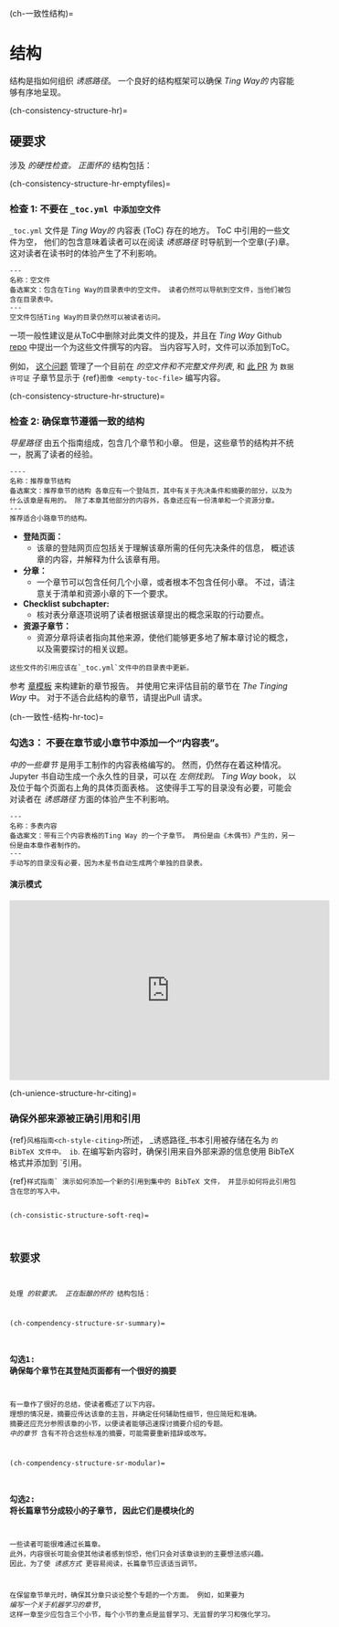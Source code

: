(ch-一致性结构)=
# 结构

结构是指如何组织 _诱惑路径_。 一个良好的结构框架可以确保 _Ting Way的_ 内容能够有序地呈现。

(ch-consistency-structure-hr)=
## 硬要求

涉及 _的硬性检查。 正面怀的_ 结构包括：

(ch-consistency-structure-hr-emptyfiles)=
### 检查 1: 不要在 `_toc.yml 中添加空文件`

`_toc.yml` 文件是 _Ting Way的_ 内容表 (ToC) 存在的地方。 ToC 中引用的一些文件为空， 他们的包含意味着读者可以在阅读 _诱惑路径_ 时导航到一个空章(子)章。 这对读者在读书时的体验产生了不利影响。

```{figure} ../../figures/empty-toc-file.png
---
名称：空文件
备选案文：包含在Ting Way的目录表中的空文件。 读者仍然可以导航到空文件，当他们被包含在目录表中。
---
空文件包括Ting Way的目录仍然可以被读者访问。
```

一项一般性建议是从ToC中删除对此类文件的提及，并且在 _Ting Way_ Github [repo](https://github.com/alan-turing-institute/the-turing-way) 中提出一个为这些文件撰写的内容。 当内容写入时，文件可以添加到ToC。

例如， [这个问题](https://github.com/alan-turing-institute/the-turing-way/issues/1391) 管理了一个目前在 _的空文件和不完整文件列表_, 和 [此 PR](https://github.com/alan-turing-institute/the-turing-way/pull/1448) 为 `数据许可证` 子章节显示于 {ref}`图像 <empty-toc-file>` 编写内容。

(ch-consistency-structure-hr-structure)=
### 检查 2: 确保章节遵循一致的结构

_导星路径_ 由五个指南组成，包含几个章节和小章。 但是，这些章节的结构并不统一，脱离了读者的经验。

```{figure} ../../figures/recommended-chapter-structure.png
----
名称：推荐章节结构
备选案文：推荐章节的结构 各章应有一个登陆页，其中有关于先决条件和摘要的部分，以及为什么该章是有用的。 除了本章其他部分的内容外，各章还应有一份清单和一个资源分章。
---
推荐适合小路章节的结构。
```

- **登陆页面：**
    - 该章的登陆网页应包括关于理解该章所需的任何先决条件的信息， 概述该章的内容，并解释为什么该章有用。
- **分章：**
    - 一个章节可以包含任何几个小章，或者根本不包含任何小章。 不过，请注意关于清单和资源小章的下一个要求。
- **Checklist subchapter:**
    - 核对表分章逐项说明了读者根据该章提出的概念采取的行动要点。
- **资源子章节：**
    - 资源分章将读者指向其他来源，使他们能够更多地了解本章讨论的概念， 以及需要探讨的相关议题。


```{attention} Please note that making chapters follow this structure may require splitting some of the existing content into new files.
这些文件的引用应该在`_toc.yml`文件中的目录表中更新。
```

参考 [章模板](https://github.com/alan-turing-institute/the-turing-way/tree/main/book/templates/chapter-template) 来构建新的章节报告。 并使用它来评估目前的章节在 _The Tinging Way_ 中。 对于不适合此结构的章节，请提出Pull 请求。


(ch-一致性-结构-hr-toc)=
### 勾选3： 不要在章节或小章节中添加一个“内容表”。

_中的一些章节_ 是用手工制作的内容表格编写的。 然而，仍然存在着这种情况。 Jupyter 书自动生成一个永久性的目录，可以在 _左侧找到。 Ting Way_ book， 以及位于每个页面右上角的具体页面表格。 这使得手工写的目录没有必要，可能会对读者在 _诱惑路径_ 方面的体验产生不利影响。

```{figure} ../../figures/many-table-of-contents.png
---
名称：多表内容
备选案文：带有三个内容表格的Ting Way 的一个子章节。 两份是由《木偶书》产生的，另一份是由本章作者制作的。
---
手动写的目录没有必要，因为木星书自动生成两个单独的目录表。
```
#### 演示模式

<div class="video-content">
    <iframe width="560" height="315" src="https://www.youtube.com/embed/zKWrvgCxSB0" frameborder="0" allow="accelerometer; autoplay; clipboard-write; encrypted-media; gyroscope; picture-in-picture" allowfullscreen></iframe>
</div>

(ch-unience-structure-hr-citing)=
### 确保外部来源被正确引用和引用

{ref}`风格指南<ch-style-citing>`所述， _诱惑路径_书本引用被存储在名为 `的 BibTeX 文件中。
ib`. 在编写新内容时，确保引用来自外部来源的信息使用 BibTeX 格式并添加到 `引用。</p>

<p spaces-before="0">{ref}<code>样式指南<ch-style-citing>` 演示如何添加一个新的引用到集中的 BibTeX 文件， 并显示如何将此引用包含在您的写入中。


(ch-consistic-structure-soft-req)=
## 软要求

处理 _的软要求。 正在酝酿的怀的_ 结构包括：

(ch-compendency-structure-sr-summary)=
### 勾选1: 确保每个章节在其登陆页面都有一个很好的摘要

有一章作了很好的总结，使读者概述了以下内容。 理想的情况是，摘要应传达该章的主旨，并确定任何辅助性细节，但应简短和准确。 摘要还应充分参照该章的小节，以便读者能够迅速探讨摘要介绍的专题。 _中的章节_ 含有不符合这些标准的摘要，可能需要重新措辞或改写。


(ch-compendency-structure-sr-modular)=
### 勾选2: 将长篇章节分成较小的子章节, 因此它们是模块化的

一些读者可能很难通过长篇章。 此外，内容很长可能会使其他读者感到惊恐，他们只会对该章谈到的主要想法感兴趣。 因此，为了使  _诱惑方式_ 更容易阅读，长篇章节应该适当调节。

在保留章节单元时，确保其分章只谈论整个专题的一个方面。 例如，如果要为 _编写一个关于机器学习的章节_, 这样一章至少应包含三个小节，每个小节的重点是监督学习、无监督的学习和强化学习。
